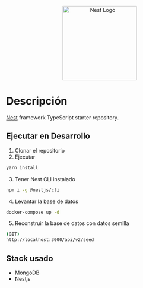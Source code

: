 <p align="center">
  <a href="http://nestjs.com/" target="blank"><img src="https://nestjs.com/img/logo-small.svg" width="200" alt="Nest Logo" /></a>
</p>

[circleci-image]: https://img.shields.io/circleci/build/github/nestjs/nest/master?token=abc123def456
[circleci-url]: https://circleci.com/gh/nestjs/nest

# Descripción

[Nest](https://github.com/nestjs/nest) framework TypeScript starter repository.

## Ejecutar en Desarrollo

1. Clonar el repositorio
2. Ejecutar

```bash
yarn install
```

3. Tener Nest CLI instalado

```bash
npm i -g @nestjs/cli
```

4. Levantar la base de datos

```bash
docker-compose up -d
```

5. Reconstruir la base de datos con datos semilla

```bash
(GET)
http://localhost:3000/api/v2/seed
```

## Stack usado

* MongoDB
* Nestjs
